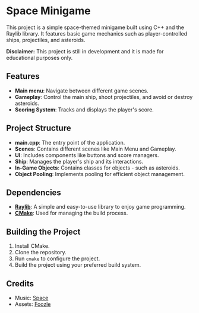 # Space Minigame

This project is a simple space-themed minigame built using C++ and the Raylib library. It features basic game mechanics such as player-controlled ships, projectiles, and asteroids.

**Disclaimer:** This project is still in development and it is made for educational purposes only.
## Features

- **Main menu**: Navigate between different game scenes.
- **Gameplay**: Control the main ship, shoot projectiles, and avoid or destroy asteroids.
- **Scoring System**: Tracks and displays the player's score.

## Project Structure

- **main.cpp**: The entry point of the application.
- **Scenes**: Contains different scenes like Main Menu and Gameplay.
- **UI**: Includes components like buttons and score managers.
- **Ship**: Manages the player's ship and its interactions.
- **In-Game Objects**: Contains classes for objects - such as asteroids.
- **Object Pooling**: Implements pooling for efficient object management.

## Dependencies

- [**Raylib**](https://github.com/raysan5/raylib): A simple and easy-to-use library to enjoy game programming.
- [**CMake**](https://cmake.org/): Used for managing the build process.

## Building the Project

1. Install CMake.
2. Clone the repository.
3. Run `cmake` to configure the project.
4. Build the project using your preferred build system.


## Credits
- Music: [Space](https://pixabay.com/music/upbeat-space-120280/)
- Assets: [Foozle](https://foozlecc.itch.io/)